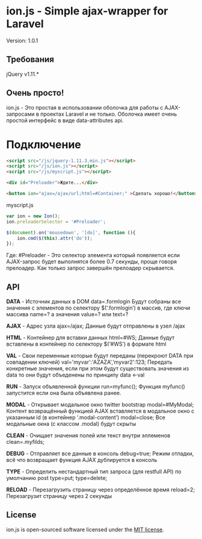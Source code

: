 # ion.js - Simple ajax-wrapper for Laravel
Version: 1.0.1

## Требования

jQuery v1.11.*


## Очень просто!

ion.js - Это простая в использовании оболочка для работы с AJAX-запросами в проектах 
Laravel и не только. Оболочка имеет очень простой интерфейс в виде data-attributes api.

# Подключение

```html
<script src="/js/jquery-1.11.3.min.js"></script>
<script src="/js/ion.js"></script>
<script src="/js/myscript.js"></script>

<div id="Preloader">Ждите...</div>

<button ion="ajax=/ajax/url;html=#Container;" >Сделать хорошо!</button>

```

myscript.js
```js
var ion = new Ion();
ion.preloaderSelector = '#Preloader';

$(document).on('mousedown', '[do]', function (){
    ion.cmd($(this).attr('do'));
});
```
Где: #Preloader - Это селектор элемента который появляется если AJAX-запрос будет выполнятся более 0.7 секунды, 
проще говоря прелоадер. Как только запрос завершён прелоадер скрывается.

## API

**DATA** - Источник данных в DOM
data=.formlogin
Будут собраны все значения с элементов по селектору $(‘.formlogin’) в массив, где ключи массива name=? а значения value=? или text=?

**AJAX** - Адрес узла
ajax=/ajax;
Данные будут отправлены в узел /ajax

**HTML** - Контейнер для вставки данных
html=#WS;
Данные будут вставлены в контейнер по селектору $(‘#WS’) в формате html

**VAL** - Свои переменные которые будут переданы (перекроют DATA при совпадении ключей)
val='myvar':'AZAZA','myvar2':123;
Передать конкретные значения, если при этом будут существовать значения из data то они будут объеденены по принципу data <-val

**RUN** - Запуск объявленной функции
run=myfunc();
Функция myfunc() запустится если она была объявлена ранее.

**MODAL** - Открывает модальное окно twitter bootstrap
modal=#MyModal;
Контент возвращённый функцией AJAX вставляется в модальное окно с указанным id (в контейнер ‘.modal-content’)
modal=close;
Все модальные окна (с классом .modal) будут скрыты

**CLEAN** - Очищает значения полей или текст внутри эллеменов
clean=.myfilds;

**DEBUG** - Отправляет все данные в консоль
debug=true;
Режим отладки, всё что возвращает функция AJAX дублируется в консоль

**TYPE** - Определить нестандартный тип запроса (для restfull API) по умолчанию post
type=put;
type=delete;

**RELOAD** - Перезагрузить страницу через определённое время
reload=2;
Перезагрузит страницу через 2 секунды

## License

ion.js is open-sourced software licensed under the [MIT license](http://opensource.org/licenses/MIT).
